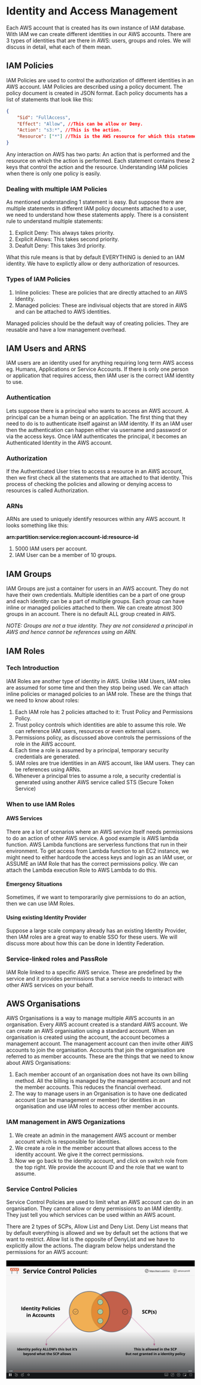 # Identity and Access Management

Each AWS account that is created has its own instance of IAM database. With IAM we can create different identities in our AWS accounts. There are 3 types of identities that are there in AWS: users, groups and roles. We will discuss in detail, what each of them mean.

## IAM Policies

IAM Policies are used to control the authorization of different identities in an AWS account. IAM Policies are described using a policy document. The policy document is created in JSON format. Each policy documents has a list of statements that look like this:

```JSON
{
    "Sid": "FullAccess",
    "Effect": "Allow", //This can be allow or Deny.
    "Action": "s3:*", //This is the action.
    "Resource": ["*"] //This is the AWS resource for which this statement applies.
}
```

Any interaction on AWS has two parts: An action that is performed and the resource on which the action is performed. Each statement contains these 2 keys that control the action and the resource. Understanding IAM policies when there is only one policy is easily.

### Dealing with multiple IAM Policies

As mentioned understanding 1 statement is easy. But suppose there are multiple statements in different IAM policy documents attached to a user, we need to understand how these statements apply. There is a consistent rule to understand multiple statements:

1. Explicit Deny: This always takes priority.
2. Explicit Allows: This takes second priority.
3. Deafult Deny: This takes 3rd priority.

What this rule means is that by default EVERYTHING is denied to an IAM identity. We have to explictly allow or deny authorization of resources.

### Types of IAM Policies

1. Inline policies: These are policies that are directly attached to an AWS Identity.
2. Managed policies: These are indivisual objects that are stored in AWS and can be attached to AWS identities.

Managed policies should be the default way of creating policies. They are reusable and have a low management overhead.

## IAM Users and ARNS

IAM users are an identity used for anything requiring long term AWS access eg. Humans, Applications or Service Accounts. If there is only one person or application that requires access, then IAM user is the correct IAM identity to use.

### Authentication

Lets suppose there is a principal who wants to access an AWS account. A principal can be a human being or an application. The first thing that they need to do is to authenticate itself against an IAM identity. If its an IAM user then the authentication can happen either via username and password or via the access keys. Once IAM authenticates the principal, it becomes an Authenticated Identity in the AWS account.

### Authorization

If the Authenticated User tries to access a resource in an AWS account, then we first check all the statements that are attached to that identity. This process of checking the policies and allowing or denying access to resources is called Authorization.

### ARNs

ARNs are used to uniquely identify resources within any AWS account. It looks something like this:

**arn:partition:service:region:account-id:resource-id**

1. 5000 IAM users per account.
2. IAM User can be a member of 10 groups.

## IAM Groups

IAM Groups are just a container for users in an AWS account. They do not have their own credentials. Multiple identities can be a part of one group and each identity can be a part of multiple groups. Each group can have inline or managed policies attached to them. We can create atmost 300 groups in an account. There is no default ALL group created in AWS.

_NOTE: Groups are not a true identity. They are not considered a principal in AWS and hence cannot be references using an ARN._

## IAM Roles

### Tech Introduction

IAM Roles are another type of identity in AWS. Unlike IAM Users, IAM roles are assumed for some time and then they stop being used. We can attach inline policies or managed policies to an IAM role. These are the things that we need to know about roles:

1. Each IAM role has 2 policies attached to it: Trust Policy and Permissions Policy.
2. Trust policy controls which identities are able to assume this role. We can reference IAM users, resources or even external users.
3. Permissions policy, as discussed above controls the permissions of the role in the AWS account.
4. Each time a role is assumed by a principal, temporary security credentials are generated.
5. IAM roles are true identities in an AWS account, like IAM users. They can be references using ARNs.
6. Whenever a principal tries to assume a role, a security credential is generated using another AWS service called STS (Secure Token Service)

### When to use IAM Roles

#### AWS Services

There are a lot of scenarios where an AWS service itself needs permissions to do an action of other AWS service. A good example is AWS lambda function. AWS Lambda functions are serverless functions that run in their environment. To get access from Lambda function to an EC2 instance, we might need to either hardcode the access keys and login as an IAM user, or ASSUME an IAM Role that has the correct permissions policy. We can attach the Lambda execution Role to AWS Lambda to do this.

#### Emergency Situations

Sometimes, if we want to temporararily give permissions to do an action, then we can use IAM Roles.

#### Using existing Identity Provider

Suppose a large scale company already has an existing Identity Provider, then IAM roles are a great way to enable SSO for these users. We will discuss more about how this can be done in Identity Federation.

### Service-linked roles and PassRole

IAM Role linked to a specific AWS service. These are predefined by the service and it provides permissions that a service needs to interact with other AWS services on your behalf.

## AWS Organisations

AWS Organisations is a way to manage multiple AWS accounts in an organisation. Every AWS account created is a standard AWS account. We can create an AWS organisation using a standard account. When an organisation is created using the account, the account becomes a management account. The management account can then invite other AWS accounts to join the organisation. Accounts that join the organisation are referred to as member accounts. These are the things that we need to know about AWS Organisations:

1. Each member account of an organisation does not have its own billing method. All the billing is managed by the management account and not the member accounts. This reduces the financial overhead.
2. The way to manage users in an Organisation is to have one dedicated account (can be management or member) for identities in an organisation and use IAM roles to access other member accounts.

### IAM management in AWS Organizations

1. We create an admin in the management AWS account or member account which is responsible for identities.
2. We create a role in the member account that allows access to the identity account. We give it the correct permissions.
3. Now we go back to the identity account, and click on switch role from the top right. We provide the account ID and the role that we want to assume.

### Service Control Policies

Service Control Policies are used to limit what an AWS account can do in an organisation. They cannot allow or deny permissions to an IAM identity. They just tell you which services can be used within an AWS acount.

There are 2 types of SCPs, Allow List and Deny List. Deny List means that by default everything is allowed and we by default set the actions that we want to restrict. Allow list is the opposite of DenyList and we have to explicitly allow the actions. The diagram below helps understand the permissions for an AWS account:

![STS](./assets/scp.png)
